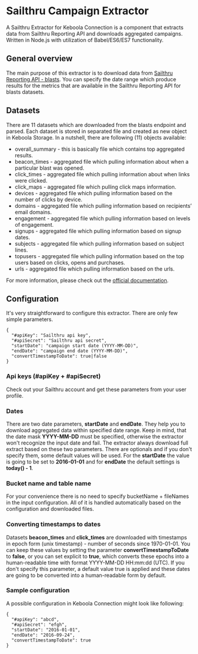 # Sailthru Campaign Extractor

A Sailthru Extractor for Keboola Connection is a component that extracts data from Sailthru Reporting API and downloads aggregated campaigns. Written in Node.js with utilization of Babel/ES6/ES7 functionality.

## General overview

The main purpose of this extractor is to download data from [Sailthru Reporting API - blasts](https://getstarted.sailthru.com/new-for-developers-overview/reporting/stats/). You can specify the date range which produce results for the metrics that are available in the Sailthru Reporting API for blasts datasets.

## Datasets

There are 11 datasets which are downloaded from the blasts endpoint and parsed. Each dataset is stored in separated file and created as new object in Keboola Storage. In a nutshell, there are following (11) objects available:  

* overall_summary - this is basically file which contains top aggregated results.
* beacon_times - aggregated file which pulling information about when a particular blast was opened.
* click_times - aggregated file which pulling information about when links were clicked.
* click_maps - aggregated file which pulling click maps information.
* devices - aggregated file which pulling information based on the number of clicks by device.
* domains - aggregated file which pulling information based on recipients’ email domains.
* engagement - aggregated file which pulling information based on levels of engagement.
* signups - aggregated file which pulling information based on signup dates.
* subjects - aggregated file which pulling information based on subject lines.
* topusers - aggregated file which pulling information based on the top users based on clicks, opens and purchases.
* urls - aggregated file which pulling information based on the urls.

For more information, please check out the [official documentation](https://getstarted.sailthru.com/new-for-developers-overview/reporting/stats/).

## Configuration

It's very straightforward to configure this extractor. There are only few simple parameters.

    {
      "#apiKey": "Sailthru api key",
      "#apiSecret": "Sailthru api secret",
      "startDate": "campaign start date (YYYY-MM-DD)",
      "endDate": "campaign end date (YYYY-MM-DD)",
      "convertTimestampToDate": true|false
    }

### Api keys (#apiKey + #apiSecret)

Check out your Sailthru account and get these parameters from your user profile.

### Dates

There are two date parameters, **startDate** and **endDate**. They help you to download aggregated data within specified date range. Keep in mind, that the date mask **YYYY-MM-DD** must be specified, otherwise the extractor won't recognize the input date and fail. The extractor always download full extract based on these two parameters. There are optionals and if you don't specify them, some default values will be used. For the **startDate** the value is going to be set to **2016-01-01** and for **endDate** the default settings is **today() - 1**.

### Bucket name and table name

For your convenience there is no need to specify bucketName + fileNames in the input configuration. All of it is handled automatically based on the configuration and downloaded files.

### Converting timestamps to dates

Datasets **beacon_times** and **click_times** are downloaded with timestamps in epoch form (unix timestamp) - number of seconds since 1970-01-01. You can keep these values by setting the parameter **convertTimestampToDate** to **false**, or you can set explicit to **true**, which converts these epochs into a human-readable time with format YYYY-MM-DD HH:mm:dd (UTC). If you don't specify this parameter, a default value true is applied and these dates are going to be converted into a human-readable form by default.  

### Sample configuration

A possible configuration in Keboola Connection might look like following:

    {
      "#apiKey": "abcd",
      "#apiSecret": "efgh",
      "startDate": "2016-01-01",
      "endDate": "2016-09-24",
      "convertTimestampToDate": true
    }
